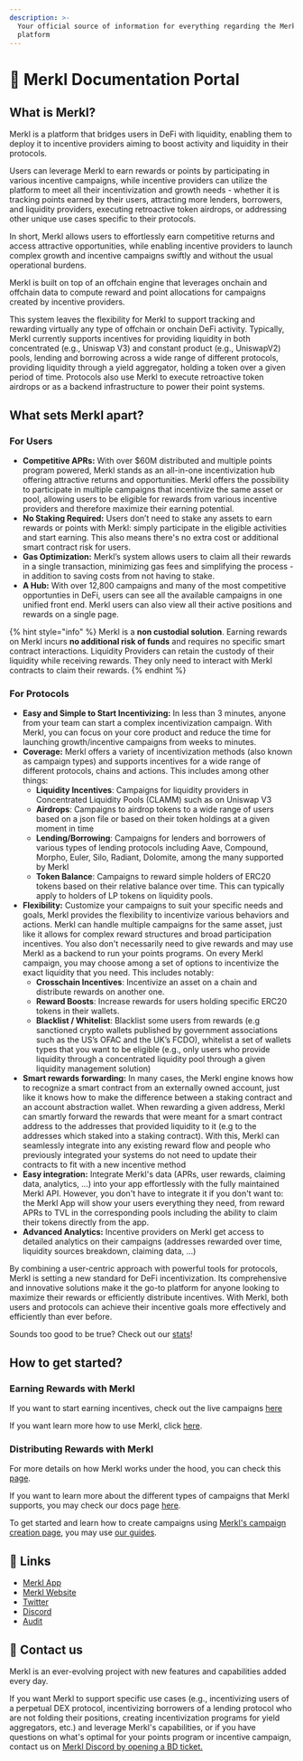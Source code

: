 ```yaml
---
description: >-
  Your official source of information for everything regarding the Merkl
  platform
---
```


# 🥨 Merkl Documentation Portal

## What is Merkl?

Merkl is a platform that bridges users in DeFi with liquidity, enabling them to deploy it to incentive providers aiming to boost activity and liquidity in their protocols.

Users can leverage Merkl to earn rewards or points by participating in various incentive campaigns, while incentive providers can utilize the platform to meet all their incentivization and growth needs - whether it is tracking points earned by their users, attracting more lenders, borrowers, and liquidity providers, executing retroactive token airdrops, or addressing other unique use cases specific to their protocols.

In short, Merkl allows users to effortlessly earn competitive returns and access attractive opportunities, while enabling incentive providers to launch complex growth and incentive campaigns swiftly and without the usual operational burdens.

Merkl is built on top of an offchain engine that leverages onchain and offchain data to compute reward and point allocations for campaigns created by incentive providers.

This system leaves the flexibility for Merkl to support tracking and rewarding virtually any type of offchain or onchain DeFi activity. Typically, Merkl currently supports incentives for providing liquidity in both concentrated (e.g., Uniswap V3) and constant product (e.g., UniswapV2) pools, lending and borrowing across a wide range of different protocols, providing liquidity through a yield aggregator, holding a token over a given period of time. Protocols also use Merkl to execute retroactive token airdrops or as a backend infrastructure to power their point systems.

## What sets Merkl apart?

### For Users

- **Competitive APRs:** With over \$60M distributed and multiple points program powered, Merkl stands as an all-in-one incentivization hub offering attractive returns and opportunities. Merkl offers the possibility to participate in multiple campaigns that incentivize the same asset or pool, allowing users to be eligible for rewards from various incentive providers and therefore maximize their earning potential.
- **No Staking Required:** Users don’t need to stake any assets to earn rewards or points with Merkl: simply participate in the eligible activities and start earning. This also means there's no extra cost or additional smart contract risk for users.
- **Gas Optimization:** Merkl’s system allows users to claim all their rewards in a single transaction, minimizing gas fees and simplifying the process - in addition to saving costs from not having to stake.
- **A Hub:** With over 12,800 campaigns and many of the most competitive opportunties in DeFi, users can see all the available campaigns in one unified front end. Merkl users can also view all their active positions and rewards on a single page.

{% hint style="info" %}
Merkl is a **non custodial solution**. Earning rewards on Merkl incurs **no additional risk of funds** and requires no specific smart contract interactions. Liquidity Providers can retain the custody of their liquidity while receiving rewards. They only need to interact with Merkl contracts to claim their rewards.
{% endhint %}

### For Protocols

- **Easy and Simple to Start Incentivizing:** In less than 3 minutes, anyone from your team can start a complex incentivization campaign. With Merkl, you can focus on your core product and reduce the time for launching growth/incentive campaigns from weeks to minutes.
- **Coverage:** Merkl offers a variety of incentivization methods (also known as campaign types) and supports incentives for a wide range of different protocols, chains and actions. This includes among other things:
  - **Liquidity Incentives**: Campaigns for liquidity providers in Concentrated Liquidity Pools (CLAMM) such as on Uniswap V3
  - **Airdrops**: Campaigns to airdrop tokens to a wide range of users based on a json file or based on their token holdings at a given moment in time
  - **Lending/Borrowing**: Campaigns for lenders and borrowers of various types of lending protocols including Aave, Compound, Morpho, Euler, Silo, Radiant, Dolomite, among the many supported by Merkl
  - **Token Balance**: Campaigns to reward simple holders of ERC20 tokens based on their relative balance over time. This can typically apply to holders of LP tokens on liquidity pools.
- **Flexibility:** Customize your campaigns to suit your specific needs and goals, Merkl provides the flexibility to incentivize various behaviors and actions. Merkl can handle multiple campaigns for the same asset, just like it allows for complex reward structures and broad participation incentives. You also don't necessarily need to give rewards and may use Merkl as a backend to run your points programs. On every Merkl campaign, you may choose among a set of options to incentivize the exact liquidity that you need. This includes notably:
  - **Crosschain Incentives**: Incentivize an asset on a chain and distribute rewards on another one.
  - **Reward Boosts**: Increase rewards for users holding specific ERC20 tokens in their wallets.
  - **Blacklist / Whitelist**: Blacklist some users from rewards (e.g sanctioned crypto wallets published by government associations such as the US’s OFAC and the UK’s FCDO), whitelist a set of wallets types that you want to be eligible (e.g., only users who provide liquidity through a concentrated liquidity pool through a given liquidity management solution)
- **Smart rewards forwarding:** In many cases, the Merkl engine knows how to recognize a smart contract from an externally owned account, just like it knows how to make the difference between a staking contract and an account abstraction wallet. When rewarding a given address, Merkl can smartly forward the rewards that were meant for a smart contract address to the addresses that provided liquidity to it (e.g to the addresses which staked into a staking contract). With this, Merkl can seamlessly integrate into any existing reward flow and people who previously integrated your systems do not need to update their contracts to fit with a new incentive method
- **Easy integration:** Integrate Merkl's data (APRs, user rewards, claiming data, analytics, ...) into your app effortlessly with the fully maintained Merkl API. However, you don't have to integrate it if you don't want to: the Merkl App will show your users everything they need, from reward APRs to TVL in the corresponding pools including the ability to claim their tokens directly from the app.
- **Advanced Analytics:** Incentive providers on Merkl get access to detailed analytics on their campaigns (addresses rewarded over time, liquidity sources breakdown, claiming data, ...)

By combining a user-centric approach with powerful tools for protocols, Merkl is setting a new standard for DeFi incentivization. Its comprehensive and innovative solutions make it the go-to platform for anyone looking to maximize their rewards or efficiently distribute incentives. With Merkl, both users and protocols can achieve their incentive goals more effectively and efficiently than ever before.

Sounds too good to be true? Check out our [stats](https://app.merkl.xyz/stats)!

## How to get started?

### Earning Rewards with Merkl

If you want to start earning incentives, check out the live campaigns [here](https://app.merkl.xyz/)

If you want learn more how to use Merkl, click [here](./earning-with-merkl/README.md).

### Distributing Rewards with Merkl

For more details on how Merkl works under the hood, you can check this [page](https://docs.merkl.xyz/merkl-mechanisms/technical-overview).

If you want to learn more about the different types of campaigns that Merkl supports, you may check our docs page [here](./mechanisms/types-of-campaign.md).

To get started and learn how to create campaigns using [Merkl's campaign creation page](https://app.merkl.xyz/create), you may use [our guides](./distribute-with-merkl/README.md).

## 🔗 Links

- [Merkl App](https://app.merkl.xyz/)
- [Merkl Website](https://merkl.xyz/)
- [Twitter](https://x.com/merkl_xyz)
- [Discord](https://discord.com/invite/Gs8MUrUVP3)
- [Audit](https://code4rena.com/reports/2023-06-angle)

## 📩 Contact us

Merkl is an ever-evolving project with new features and capabilities added every day.

If you want Merkl to support specific use cases (e.g., incentivizing users of a perpetual DEX protocol, incentivizing borrowers of a lending protocol who are not folding their positions, creating incentivization programs for yield aggregators, etc.) and leverage Merkl's capabilities, or if you have questions on what's optimal for your points program or incentive campaign, contact us on [Merkl Discord by opening a BD ticket.](https://www.google.com/url?q=https://discord.gg/jnYfrGxDbe&sa=D&source=docs&ust=1714726869927696&usg=AOvVaw1loOKjqz9IGEdpNjWsvrmD)
